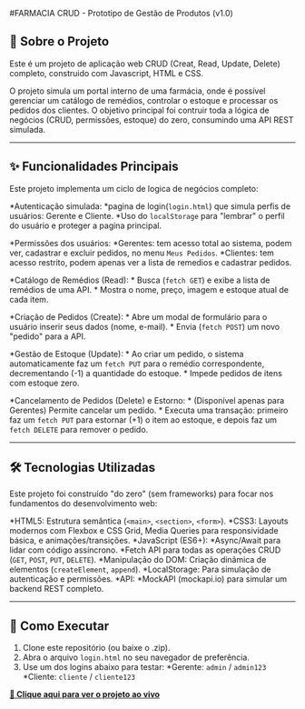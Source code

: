 #FARMACIA CRUD -   Prototipo de Gestão de Produtos (v1.0)

## 🚀 Sobre o Projeto

Este é um projeto de aplicação web CRUD (Creat, Read, Update, Delete) completo, construido com Javascript, HTML e CSS.

O projeto simula um portal interno de uma farmácia, onde é possível gerenciar um catálogo de remédios, controlar o estoque e processar os pedidos dos clientes. O objetivo principal foi contruir toda a lógica de negócios (CRUD, permissões, estoque) do zero, consumindo uma API REST simulada.

----

## ✨ Funcionalidades Principais

Este projeto implementa um ciclo de logica de negócios completo:

*Autenticação simulada:
    *pagina de login(`login.html`) que simula perfis de usuários: Gerente e Cliente.
    *Uso do `localStorage` para "lembrar" o perfil do usuário e proteger a pagina principal.

*Permissões dos usuários:
    *Gerentes: tem acesso total ao sistema, podem ver, cadastrar e excluir pedidos, no menu `Meus Pedidos`.
    *Clientes: tem acesso restrito, podem apenas ver a lista de remedios e cadastrar pedidos.

*Catálogo de Remédios (Read):
    * Busca (`fetch GET`) e exibe a lista de remédios de uma API.
    * Mostra o nome, preço, imagem e estoque atual de cada item.

*Criação de Pedidos (Create):
    * Abre um modal de formulário para o usuário inserir seus dados (nome, e-mail).
    * Envia (`fetch POST`) um novo "pedido" para a API.

*Gestão de Estoque (Update):
    * Ao criar um pedido, o sistema automaticamente faz um `fetch PUT` para o remédio correspondente, decrementando (-1) a quantidade do estoque.
    * Impede pedidos de itens com estoque zero.

*Cancelamento de Pedidos (Delete) e Estorno:
    * (Disponível apenas para Gerentes) Permite cancelar um pedido.
    * Executa uma transação: primeiro faz um `fetch PUT` para estornar (+1) o item ao estoque, e depois faz um `fetch DELETE` para remover o pedido.

---

## 🛠️ Tecnologias Utilizadas

Este projeto foi construído "do zero" (sem frameworks) para focar nos fundamentos do desenvolvimento web:

*HTML5: Estrutura semântica (`<main>`, `<section>`, `<form>`).
*CSS3: Layouts modernos com Flexbox e CSS Grid, Media Queries para responsividade básica, e animações/transições.
*JavaScript (ES6+):
    *Async/Await para lidar com código assíncrono.
    *Fetch API para todas as operações CRUD (`GET`, `POST`, `PUT`, `DELETE`).
    *Manipulação do DOM: Criação dinâmica de elementos (`createElement`, `append`).
    *LocalStorage: Para simulação de autenticação e permissões.
*API:
    *MockAPI (mockapi.io) para simular um backend REST completo.

---

## 🚀 Como Executar

1.  Clone este repositório (ou baixe o .zip).
2.  Abra o arquivo `login.html` no seu navegador de preferência.
3.  Use um dos logins abaixo para testar:
    *Gerente: `admin` / `admin123`
    *Cliente: `cliente` / `cliente123`

**[🔗 Clique aqui para ver o projeto ao vivo](https://rodrigo007438.github.io/CRUD-FARMACIA/login)**
